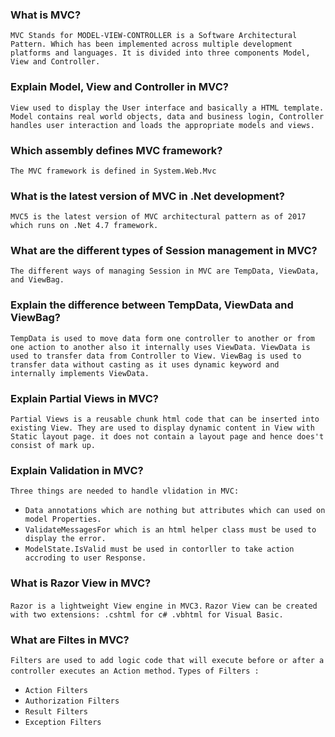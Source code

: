 ### What is MVC?
`MVC Stands for MODEL-VIEW-CONTROLLER is a Software Architectural Pattern. Which has been implemented across multiple development platforms and languages. It is divided into three components Model, View and Controller.`

### Explain Model, View and Controller in MVC?
`View used to display the User interface and basically a HTML template. Model contains real world objects, data and business login, Controller handles user interaction and loads the appropriate models and views.`

### Which assembly defines MVC framework?
`The MVC framework is defined in System.Web.Mvc`

### What is the latest version of MVC in .Net development?
`MVC5 is the latest version of MVC architectural pattern as of 2017 which runs on .Net 4.7 framework.`

### What are the different types of Session management in MVC?
`The different ways of managing Session in MVC are TempData, ViewData, and ViewBag.`

### Explain the difference between TempData, ViewData and ViewBag?
`TempData is used to move data form one controller to another or from one action to another also it internally uses ViewData. ViewData is used to transfer data from Controller to View. ViewBag is used to transfer data without casting as it uses dynamic keyword and internally implements ViewData.`

### Explain Partial Views in MVC?
`Partial Views is a reusable chunk html code that can be inserted into existing View. They are used to display dynamic content in View with Static layout page. it does not contain a layout page and hence does't consist of mark up.`

### Explain Validation in MVC?
`Three things are needed to handle vlidation in MVC:`
- `Data annotations which are nothing but attributes which can used on model Properties.`
- `ValidateMessagesFor which is an html helper class must be used to display the error.`
- `ModelState.IsValid must be used in contorller to take action accroding to user Response.`

### What is Razor View in MVC?
`Razor is a lightweight View engine in MVC3.`
`Razor View can be created with two extensions: .cshtml for c# .vbhtml for Visual Basic.`

### What are Filtes in MVC?
`Filters are used to add logic code that will execute before or after a controller executes an Action method.`
`Types of Filters :`
- `Action Filters`
- `Authorization Filters`
- `Result Filters`
- `Exception Filters`









